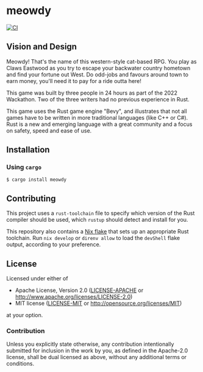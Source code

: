 # meowdy

[![CI]][workflow]

## Vision and Design
Meowdy! That's the name of this western-style cat-based RPG. You play as Claws Eastwood as you try to escape your backwater country hometown and find your fortune out West. Do odd-jobs and favours around town to earn money, you'll need it to pay for a ride outta here! 

This game was built by three people in 24 hours as part of the 2022 Wackathon. Two of the three writers had no previous experience in Rust.

This game uses the Rust game engine "Bevy", and illustrates that not all games have to be written in more traditional languages (like C++ or C#). Rust is a new and emerging language with a great community and a focus on safety, speed and ease of use.

## Installation

### Using `cargo`

```console
$ cargo install meowdy
```

## Contributing

This project uses a `rust-toolchain` file to specify which version of the Rust compiler should 
be used, which `rustup` should detect and install for you.

This repository also contains a [Nix flake](https://nixos.wiki/wiki/Flakes) that sets up 
an appropriate Rust toolchain. Run `nix develop` or `direnv allow` to load the `devShell` flake 
output, according to your preference.

## License

Licensed under either of

- Apache License, Version 2.0 ([LICENSE-APACHE](LICENSE-APACHE) or 
  http://www.apache.org/licenses/LICENSE-2.0)
- MIT license ([LICENSE-MIT](LICENSE-MIT) or http://opensource.org/licenses/MIT)

at your option.

### Contribution

Unless you explicitly state otherwise, any contribution intentionally submitted for inclusion in the 
work by you, as defined in the Apache-2.0 license, shall be dual licensed as above, without any 
additional terms or conditions.

[CI]: https://github.com/hivemind-braincell/meowdy/actions/workflows/ci.yml/badge.svg?branch=main
[workflow]: https://github.com/hivemind-braincell/meowdy/actions/workflows/ci.yml

